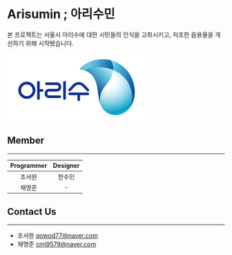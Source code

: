 # Arisumin ; 아리수민
본 프로젝트는 서울시 아리수에 대한 시민들의 인식을 고취시키고, 저조한 음용율을 개선하기 위해 시작됐습니다.  

![mainImage](./main.jpg)

## Member
---
| Programmer | Designer |
| :--------: | :------: |
|    조서완     |   한수민    |
|    채명준     |    -     |

## Contact Us
---
- 조서완 qowod77@naver.com
- 채명준 cmj9579@naver.com